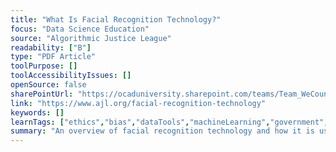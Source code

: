 ```yaml
---
title: "What Is Facial Recognition Technology?"
focus: "Data Science Education"
source: "Algorithmic Justice League"
readability: ["B"]
type: "PDF Article"
toolPurpose: []
toolAccessibilityIssues: []
openSource: false
sharePointUrl: "https://ocaduniversity.sharepoint.com/teams/Team_WeCount/Shared%20Documents/Resources%20and%20Tools/Literature%20(curated)/What%20Is%20Facial%20Recognition%20Technology%20-%20AJL.pdf"
link: "https://www.ajl.org/facial-recognition-technology"
keywords: []
learnTags: ["ethics","bias","dataTools","machineLearning","government","business","basicAI","notForProfit"]
summary: "An overview of facial recognition technology and how it is used by the government and the private sector. "
---
```


